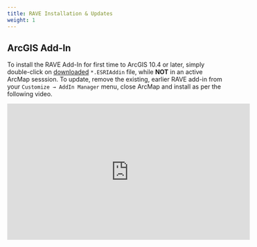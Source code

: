 ```yaml
---
title: RAVE Installation & Updates
weight: 1
---
```


## ArcGIS Add-In

To install the RAVE Add-In for first time to ArcGIS 10.4 or later, simply double-click on [downloaded]() `*.ESRIAddin` file, while **NOT** in an active ArcMap sesssion. To update, remove the existing, earlier RAVE add-in from your `Customize → AddIn Manager` menu, close ArcMap and install as per the following video.

<iframe width="560" height="315" src="https://youtu.be/wKtRnkpTc70" frameborder="0" allow="autoplay; encrypted-media" allowfullscreen></iframe>
